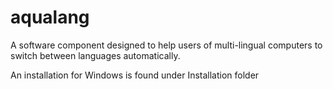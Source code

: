 # aqualang
A software component designed to help users of multi-lingual computers to switch between languages automatically.

An installation for Windows is found under Installation folder